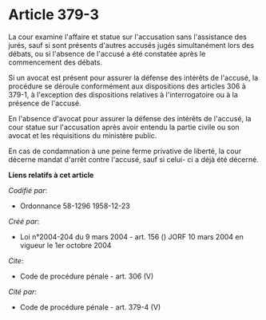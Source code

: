 # Article 379-3

La cour examine l'affaire et statue sur l'accusation sans l'assistance des jurés, sauf si sont présents d'autres accusés
jugés simultanément lors des débats, ou si l'absence de l'accusé a été constatée après le commencement des débats. 

Si un avocat est présent pour assurer la défense des intérêts de l'accusé, la procédure se déroule conformément aux
dispositions des articles 306 à 379-1, à l'exception des dispositions relatives à l'interrogatoire ou à la présence de
l'accusé. 

En l'absence d'avocat pour assurer la défense des intérêts de l'accusé, la cour statue sur l'accusation après avoir entendu
la partie civile ou son avocat et les réquisitions du ministère public. 

En cas de condamnation à une peine ferme privative de liberté, la cour décerne mandat d'arrêt contre l'accusé, sauf si celui-
ci a déjà été décerné.

**Liens relatifs à cet article**

_Codifié par_:

  - Ordonnance 58-1296 1958-12-23

_Créé par_:

  - Loi n°2004-204 du 9 mars 2004 - art. 156 () JORF 10 mars 2004 en vigueur le 1er octobre 2004

_Cite_:

  - Code de procédure pénale - art. 306 (V)

_Cité par_:

  - Code de procédure pénale - art. 379-4 (V)
